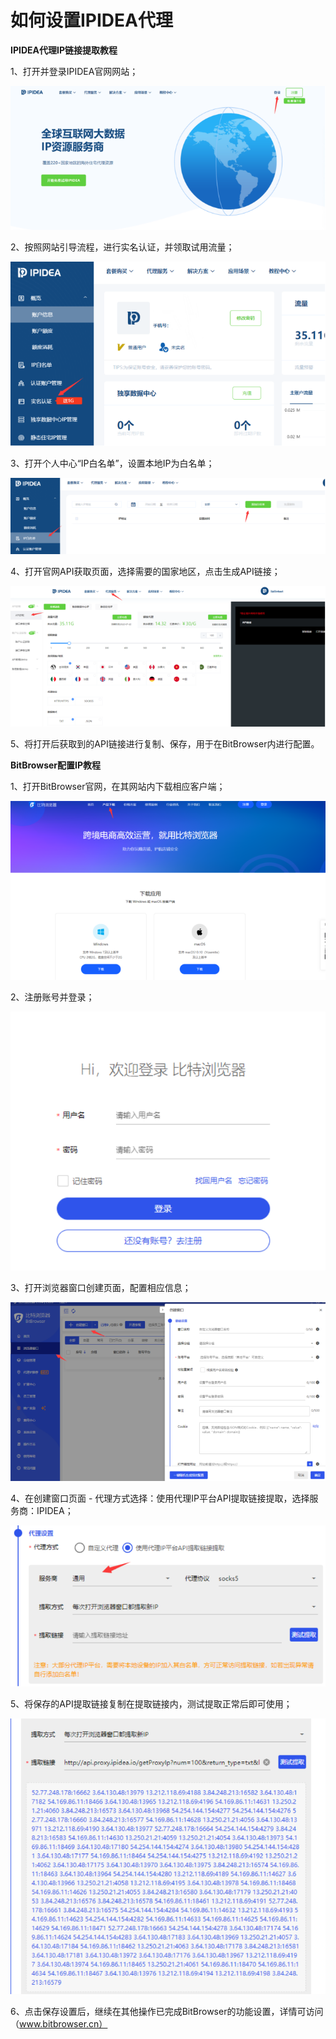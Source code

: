 # 如何设置IPIDEA代理

**IPIDEA代理IP链接提取教程**

1、打开并登录IPIDEA官网网站；

![](<../../.gitbook/assets/image (23).png>)

2、按照网站引导流程，进行实名认证，并领取试用流量；

![](<../../.gitbook/assets/image (54).png>)

3、打开个人中心“IP白名单”，设置本地IP为白名单；

![](<../../.gitbook/assets/image (74).png>)

4、打开官网API获取页面，选择需要的国家地区，点击生成API链接；

![](<../../.gitbook/assets/image (72).png>)

5、将打开后获取到的API链接进行复制、保存，用于在BitBrowser内进行配置。

&#x20;

**BitBrowser配置IP教程**

1、打开BitBrowser官网，在其网站内下载相应客户端；

![](<../../.gitbook/assets/image (36).png>)

2、注册账号并登录；

![](<../../.gitbook/assets/image (80).png>)

3、打开浏览器窗口创建页面，配置相应信息；

![](<../../.gitbook/assets/image (25).png>)

4、在创建窗口页面 - 代理方式选择：使用代理IP平台API提取链接提取，选择服务商：IPIDEA；

![](<../../.gitbook/assets/image (84).png>)

5、将保存的API提取链接复制在提取链接内，测试提取正常后即可使用；

![](<../../.gitbook/assets/image (28).png>)

6、点击保存设置后，继续在其他操作已完成BitBrowser的功能设置，详情可访问（www.bitbrowser.cn）
